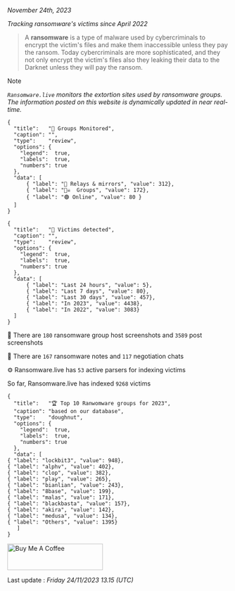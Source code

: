 _November 24th, 2023_

_Tracking ransomware's victims since April 2022_


> A **ransomware** is a type of malware used by cybercriminals to encrypt the victim's files and make them inaccessible unless they pay the ransom. Today cybercriminals are more sophisticated, and they not only encrypt the victim's files also they leaking their data to the Darknet unless they will pay the ransom.


>[!NOTE]
>_`Ransomware.live` monitors the extortion sites used by ransomware groups. The information posted on this website is dynamically updated in near real-time._

```charty
{
  "title":   "🔎 Groups Monitored",
  "caption": "",
  "type":    "review",
  "options": {
    "legend":  true,
    "labels":  true,
    "numbers": true
  },
  "data": [
      { "label": "📡 Relays & mirrors", "value": 312},
      { "label": "🏴‍☠️  Groups", "value": 172},
      { "label": "🟢 Online", "value": 80 }
  ]
}
```
```charty
{
  "title":   "📆 Victims detected",
  "caption": "",
  "type":    "review",
  "options": {
    "legend":  true,
    "labels":  true,
    "numbers": true
  },
  "data": [
      { "label": "Last 24 hours", "value": 5},
      { "label": "Last 7 days", "value": 80},
      { "label": "Last 30 days", "value": 457},
      { "label": "In 2023", "value": 4438},
      { "label": "In 2022", "value": 3083}
  ]
}
```
📸 There are `180` ransomware group host screenshots and `3589` post screenshots

📝 There are `167` ransomware notes and `117` negotiation chats

⚙️ Ransomware.live has `53` active parsers for indexing victims

So far, Ransomware.live has indexed `9268` victims
```charty
{
  "title":   "🏆 Top 10 Ranwomware groups for 2023",
  "caption": "based on our database",
  "type":    "doughnut",
  "options": {
    "legend":  true,
    "labels":  true,
    "numbers": true
  },
  "data": [
{ "label": "lockbit3", "value": 948},
{ "label": "alphv", "value": 402},
{ "label": "clop", "value": 382},
{ "label": "play", "value": 265},
{ "label": "bianlian", "value": 243},
{ "label": "8base", "value": 199},
{ "label": "malas", "value": 171},
{ "label": "blackbasta", "value": 157},
{ "label": "akira", "value": 142},
{ "label": "medusa", "value": 134},
{ "label": "Others", "value": 1395}
   ]
}
```
 
<a href="https://www.buymeacoffee.com/ransomwarelive" target="_blank"><img src="https://cdn.buymeacoffee.com/buttons/v2/default-yellow.png" alt="Buy Me A Coffee" style="height: 60px !important;width: 217px !important;" ></a>

Last update : _Friday 24/11/2023 13.15 (UTC)_

